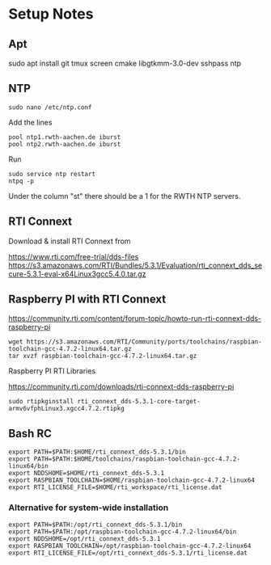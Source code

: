 

# Setup Notes


## Apt

sudo apt install git tmux screen cmake libgtkmm-3.0-dev sshpass ntp

## NTP

    sudo nano /etc/ntp.conf

Add the lines

    pool ntp1.rwth-aachen.de iburst
    pool ntp2.rwth-aachen.de iburst

Run

    sudo service ntp restart
    ntpq -p

Under the column "st" there should be a 1 for the RWTH NTP servers.

## RTI Connext

Download & install RTI Connext from 

https://www.rti.com/free-trial/dds-files  
https://s3.amazonaws.com/RTI/Bundles/5.3.1/Evaluation/rti_connext_dds_secure-5.3.1-eval-x64Linux3gcc5.4.0.tar.gz


## Raspberry PI with RTI Connext

https://community.rti.com/content/forum-topic/howto-run-rti-connext-dds-raspberry-pi

`wget https://s3.amazonaws.com/RTI/Community/ports/toolchains/raspbian-toolchain-gcc-4.7.2-linux64.tar.gz`  
`tar xvzf raspbian-toolchain-gcc-4.7.2-linux64.tar.gz`

Raspberry PI RTI Libraries

https://community.rti.com/downloads/rti-connext-dds-raspberry-pi

    sudo rtipkginstall rti_connext_dds-5.3.1-core-target-armv6vfphLinux3.xgcc4.7.2.rtipkg

## Bash RC

    export PATH=$PATH:$HOME/rti_connext_dds-5.3.1/bin
    export PATH=$PATH:$HOME/toolchains/raspbian-toolchain-gcc-4.7.2-linux64/bin
    export NDDSHOME=$HOME/rti_connext_dds-5.3.1
    export RASPBIAN_TOOLCHAIN=$HOME/raspbian-toolchain-gcc-4.7.2-linux64
    export RTI_LICENSE_FILE=$HOME/rti_workspace/rti_license.dat

### Alternative for system-wide installation

    export PATH=$PATH:/opt/rti_connext_dds-5.3.1/bin
    export PATH=$PATH:/opt/raspbian-toolchain-gcc-4.7.2-linux64/bin
    export NDDSHOME=/opt/rti_connext_dds-5.3.1
    export RASPBIAN_TOOLCHAIN=/opt/raspbian-toolchain-gcc-4.7.2-linux64
    export RTI_LICENSE_FILE=/opt/rti_connext_dds-5.3.1/rti_license.dat
